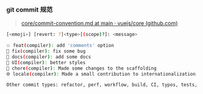 ### git commit 规范

> [core/commit-convention.md at main · vuejs/core (github.com)](https://github.com/vuejs/core/blob/main/.github/commit-convention.md)

```bash
[<emoji>] [revert: ?]<type>[(scope)?]: <message>

💥 feat(compiler): add 'comments' option
🐛 fix(compiler): fix some bug
📝 docs(compiler): add some docs
🌷 UI(compiler): better styles
🏰 chore(compiler): Made some changes to the scaffolding
🌐 locale(compiler): Made a small contribution to internationalization

Other commit types: refactor, perf, workflow, build, CI, typos, tests, types, wip, release, dep
```
